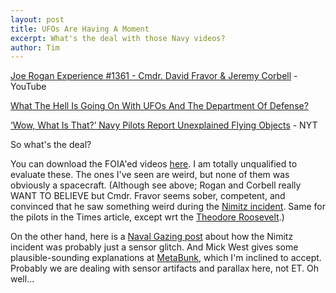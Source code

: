 ```yaml
---
layout: post
title: UFOs Are Having A Moment
excerpt: What's the deal with those Navy videos?
author: Tim
---
```


[Joe Rogan Experience #1361 - Cmdr. David Fravor & Jeremy Corbell](https://www.youtube.com/watch?v=Eco2s3-0zsQ) - YouTube  

[What The Hell Is Going On With UFOs And The Department Of Defense?](https://www.thedrive.com/the-war-zone/27666/what-the-hell-is-going-on-with-ufos-and-department-of-defense)  

[‘Wow, What Is That?’ Navy Pilots Report Unexplained Flying Objects](https://www.nytimes.com/2019/05/26/us/politics/ufo-sightings-navy-pilots.html?smid=nytcore-ios-share) - NYT  

So what's the deal?  

You can download the FOIA'ed videos [here](https://www.navair.navy.mil/foia/documents). I am totally unqualified to evaluate these. The ones I've seen are weird, but none of them was obviously a spacecraft. (Although see above; Rogan and Corbell really WANT TO BELIEVE but Cmdr. Fravor seems sober, competent, and convinced that he saw something weird during the [Nimitz incident](https://en.wikipedia.org/wiki/USS_Nimitz_UFO_incident). Same for the pilots in the Times article, except wrt the [Theodore Roosevelt](https://en.wikipedia.org/wiki/USS_Theodore_Roosevelt_UFO_incidents).)

On the other hand, here is a [Naval Gazing post](https://www.navalgazing.net/Navy-UFOs) about how the Nimitz incident was probably just a sensor glitch. And Mick West gives some plausible-sounding explanations at [MetaBunk](https://www.metabunk.org/threads/explained-new-navy-ufo-videos.11234/), which I'm inclined to accept. Probably we are dealing with sensor artifacts and parallax here, not ET. Oh well...  